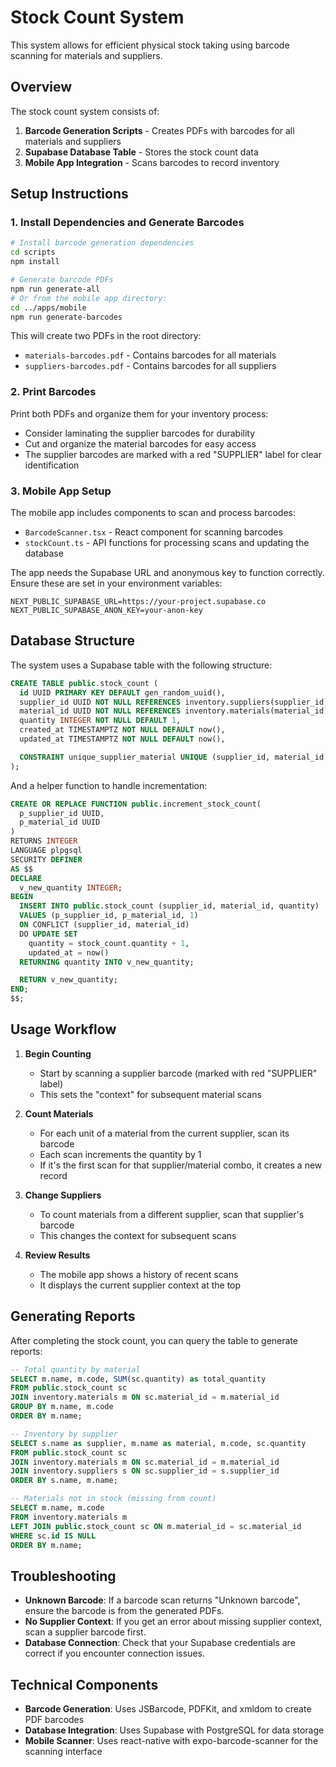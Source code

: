 # Stock Count System

This system allows for efficient physical stock taking using barcode scanning for materials and suppliers.

## Overview

The stock count system consists of:

1. **Barcode Generation Scripts** - Creates PDFs with barcodes for all materials and suppliers
2. **Supabase Database Table** - Stores the stock count data
3. **Mobile App Integration** - Scans barcodes to record inventory

## Setup Instructions

### 1. Install Dependencies and Generate Barcodes

```bash
# Install barcode generation dependencies
cd scripts
npm install

# Generate barcode PDFs
npm run generate-all
# Or from the mobile app directory:
cd ../apps/mobile
npm run generate-barcodes
```

This will create two PDFs in the root directory:

- `materials-barcodes.pdf` - Contains barcodes for all materials
- `suppliers-barcodes.pdf` - Contains barcodes for all suppliers

### 2. Print Barcodes


Print both PDFs and organize them for your inventory process:

- Consider laminating the supplier barcodes for durability
- Cut and organize the material barcodes for easy access
- The supplier barcodes are marked with a red "SUPPLIER" label for clear identification

### 3. Mobile App Setup

The mobile app includes components to scan and process barcodes:

- `BarcodeScanner.tsx` - React component for scanning barcodes
- `stockCount.ts` - API functions for processing scans and updating the database

The app needs the Supabase URL and anonymous key to function correctly. Ensure these are set in your environment variables:

```
NEXT_PUBLIC_SUPABASE_URL=https://your-project.supabase.co
NEXT_PUBLIC_SUPABASE_ANON_KEY=your-anon-key
```

## Database Structure

The system uses a Supabase table with the following structure:

```sql
CREATE TABLE public.stock_count (
  id UUID PRIMARY KEY DEFAULT gen_random_uuid(),
  supplier_id UUID NOT NULL REFERENCES inventory.suppliers(supplier_id),
  material_id UUID NOT NULL REFERENCES inventory.materials(material_id),
  quantity INTEGER NOT NULL DEFAULT 1,
  created_at TIMESTAMPTZ NOT NULL DEFAULT now(),
  updated_at TIMESTAMPTZ NOT NULL DEFAULT now(),

  CONSTRAINT unique_supplier_material UNIQUE (supplier_id, material_id)
);
```

And a helper function to handle incrementation:

```sql
CREATE OR REPLACE FUNCTION public.increment_stock_count(
  p_supplier_id UUID,
  p_material_id UUID
)
RETURNS INTEGER
LANGUAGE plpgsql
SECURITY DEFINER
AS $$
DECLARE
  v_new_quantity INTEGER;
BEGIN
  INSERT INTO public.stock_count (supplier_id, material_id, quantity)
  VALUES (p_supplier_id, p_material_id, 1)
  ON CONFLICT (supplier_id, material_id)
  DO UPDATE SET
    quantity = stock_count.quantity + 1,
    updated_at = now()
  RETURNING quantity INTO v_new_quantity;

  RETURN v_new_quantity;
END;
$$;
```

## Usage Workflow

1. **Begin Counting**

   - Start by scanning a supplier barcode (marked with red "SUPPLIER" label)
   - This sets the "context" for subsequent material scans

2. **Count Materials**

   - For each unit of a material from the current supplier, scan its barcode
   - Each scan increments the quantity by 1
   - If it's the first scan for that supplier/material combo, it creates a new record

3. **Change Suppliers**

   - To count materials from a different supplier, scan that supplier's barcode
   - This changes the context for subsequent scans

4. **Review Results**
   - The mobile app shows a history of recent scans
   - It displays the current supplier context at the top

## Generating Reports

After completing the stock count, you can query the table to generate reports:

```sql
-- Total quantity by material
SELECT m.name, m.code, SUM(sc.quantity) as total_quantity
FROM public.stock_count sc
JOIN inventory.materials m ON sc.material_id = m.material_id
GROUP BY m.name, m.code
ORDER BY m.name;

-- Inventory by supplier
SELECT s.name as supplier, m.name as material, m.code, sc.quantity
FROM public.stock_count sc
JOIN inventory.materials m ON sc.material_id = m.material_id
JOIN inventory.suppliers s ON sc.supplier_id = s.supplier_id
ORDER BY s.name, m.name;

-- Materials not in stock (missing from count)
SELECT m.name, m.code
FROM inventory.materials m
LEFT JOIN public.stock_count sc ON m.material_id = sc.material_id
WHERE sc.id IS NULL
ORDER BY m.name;
```

## Troubleshooting

- **Unknown Barcode**: If a barcode scan returns "Unknown barcode", ensure the barcode is from the generated PDFs.
- **No Supplier Context**: If you get an error about missing supplier context, scan a supplier barcode first.
- **Database Connection**: Check that your Supabase credentials are correct if you encounter connection issues.

## Technical Components

- **Barcode Generation**: Uses JSBarcode, PDFKit, and xmldom to create PDF barcodes
- **Database Integration**: Uses Supabase with PostgreSQL for data storage
- **Mobile Scanner**: Uses react-native with expo-barcode-scanner for the scanning interface
